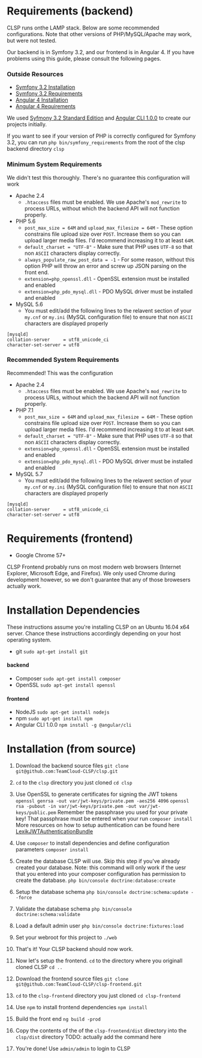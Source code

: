 # Requirements (backend)
CLSP runs onthe LAMP stack. Below are some recommended configurations. Note that other versions of PHP/MySQL/Apache may work, but were not tested.

Our backend is in Symfony 3.2, and our frontend is in Angular 4. If you have problems using this guide, please consult the following pages.

### Outside Resources

- [Symfony 3.2 Installation](http://symfony.com/doc/3.2/setup.html)
- [Symfony 3.2 Requirements](http://symfony.com/doc/3.2/reference/requirements.html)
- [Angular 4 Installation](https://github.com/angular/angular-cli#installation)
- [Angular 4 Requirements](https://github.com/angular/angular)

We used [Syfmony 3.2 Standard Edition](https://github.com/symfony/symfony-standard) and [Angular CLI 1.0.0](https://github.com/angular/angular-cli) to create our projects initially. 

If you want to see if your version of PHP is correctly configured for Symfony 3.2, you can run ```php bin/symfony_requirements``` from the root of the clsp backend directory ```clsp```

### Minimum System Requirements

We didn't test this thoroughly. There's no guarantee this configuration will work

- Apache 2.4 
    - ```.htaccess``` files must be enabled. We use Apache's ```mod_rewrite``` to process URLs, without which the backend API will not function properly. 
- PHP 5.6
    - ```post_max_size = 64M``` and ```upload_max_filesize = 64M``` - These option constrains file upload size over ```POST```. Increase them so you can upload larger media files. I'd recommend increasing it to at least ```64M```.
    - ```default_charset = "UTF-8"``` - Make sure that PHP uses ```UTF-8``` so that non ```ASCII``` characters display correctly.
    - ```always_populate_raw_post_data = -1``` - For some reason, without this option PHP will throw an error and screw up JSON parsing on the front end.
    - ```extension=php_openssl.dll``` - OpenSSL extension must be installed and enabled
    - ```extension=php_pdo_mysql.dll``` - PDO MySQL driver must be installed and enabled
- MySQL 5.6
    - You must edit/add the following lines to the relavent section of your ```my.cnf``` or ```my.ini``` (MySQL configuration file) to ensure that non ```ASCII``` characters are displayed properly
```
[mysqld]
collation-server     = utf8_unicode_ci
character-set-server = utf8   
```

### Recommended System Requirements

Recommended! This was the configuration 

- Apache 2.4 
    - ```.htaccess``` files must be enabled. We use Apache's ```mod_rewrite``` to process URLs, without which the backend API will not function properly. 
- PHP 7.1
    - ```post_max_size = 64M``` and ```upload_max_filesize = 64M``` - These option constrains file upload size over ```POST```. Increase them so you can upload larger media files. I'd recommend increasing it to at least ```64M```.
    - ```default_charset = "UTF-8"``` - Make sure that PHP uses ```UTF-8``` so that non ```ASCII``` characters display correctly.
    - ```extension=php_openssl.dll``` - OpenSSL extension must be installed and enabled
    - ```extension=php_pdo_mysql.dll``` - PDO MySQL driver must be installed and enabled
- MySQL 5.7
    - You must edit/add the following lines to the relavent section of your ```my.cnf``` or ```my.ini``` (MySQL configuration file) to ensure that non ```ASCII``` characters are displayed properly
```
[mysqld]
collation-server     = utf8_unicode_ci
character-set-server = utf8   
```

# Requirements (frontend)

- Google Chrome 57+

CLSP Frontend probably runs on most modern web browsers (Internet Explorer, Microsoft Edge, and Firefox). We only used Chrome during development however, so we don't guarantee that any of those browesers actually work.

# Installation Dependencies

These instructions assume you're installing CLSP on an Ubuntu 16.04 x64 server. Chance these instructions accordingly depending on your host operating system.
 - git
```sudo apt-get install git```
#### backend
- Composer 
```sudo apt-get install composer```
- OpenSSL
```sudo apt-get install openssl```
#### frontend
- NodeJS
```sudo apt-get install nodejs```
- npm
```sudo apt-get install npm```
- Angular CLI 1.0.0
```npm install -g @angular/cli```

# Installation (from source)

1. Download the backend source files
```git clone git@github.com:TeamCloud-CLSP/clsp.git```

2. ```cd``` to the ```clsp``` directory you just cloned
```cd clsp```

3. Use OpenSSL to generate certificates for signing the JWT tokens
```openssl genrsa -out var/jwt-keys/private.pem -aes256 4096```
```openssl rsa -pubout -in var/jwt-keys/private.pem -out var/jwt-keys/public.pem```
Remember the passphrase you used for your private key! That passphrase must be entered when your run ```composer install```
More resources on how to setup authentication can be found here [LexikJWTAuthenticationBundle](https://github.com/lexik/LexikJWTAuthenticationBundle/blob/master/Resources/doc/index.md#installation)

4. Use ```composer``` to install dependencies and define configuration parameters
```composer install```

5. Create the database CLSP will use. Skip this step if you've already created your database. Note: this command will only work if the uesr that you entered into your composer configuration has permission to create the database.
```php bin/console doctrine:database:create```

6. Setup the database schema
```php bin/console doctrine:schema:update --force```

7. Validate the database schema
```php bin/console doctrine:schema:validate```

8. Load a default admin user
```php bin/console doctrine:fixtures:load```

9. Set your webroot for this project to ```./web```

10. That's it! Your CLSP backend should now work. 

11. Now let's setup the frontend. ```cd``` to the directory where you originall cloned CLSP
```cd ..```

12. Download the frontend source files
```git clone git@github.com:TeamCloud-CLSP/clsp-frontend.git```

13. ```cd``` to the ```clsp-frontend``` directory you just cloned
```cd clsp-frontend```

14. Use ```npm``` to install frontend dependencies
```npm install```

15. Build the front end
```ng build -prod```

16. Copy the contents of the of the ```clsp-frontend/dist``` directory into the ```clsp/dist``` directory
TODO: actually add the command here

17. You're done! Use ```admin/admin``` to login to CLSP









